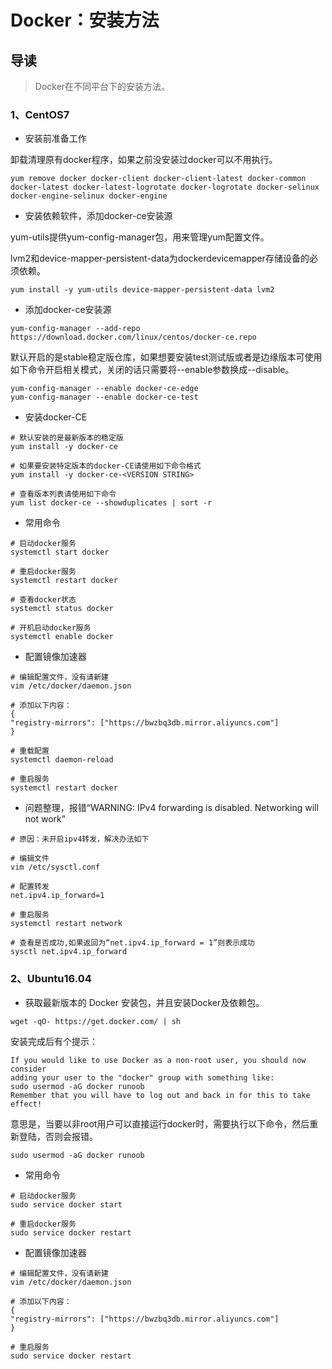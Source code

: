 # Docker：安装方法

## 导读

> Docker在不同平台下的安装方法。

### 1、CentOS7

- 安装前准备工作

卸载清理原有docker程序，如果之前没安装过docker可以不用执行。

```shell
yum remove docker docker-client docker-client-latest docker-common docker-latest docker-latest-logrotate docker-logrotate docker-selinux docker-engine-selinux docker-engine
```

- 安装依赖软件，添加docker-ce安装源

yum-utils提供yum-config-manager包，用来管理yum配置文件。

lvm2和device-mapper-persistent-data为dockerdevicemapper存储设备的必须依赖。

```shell
yum install -y yum-utils device-mapper-persistent-data lvm2
```

- 添加docker-ce安装源

```shell
yum-config-manager --add-repo https://download.docker.com/linux/centos/docker-ce.repo
```

默认开启的是stable稳定版仓库，如果想要安装test测试版或者是边缘版本可使用如下命令开启相关模式，关闭的话只需要将--enable参数换成--disable。

```shell
yum-config-manager --enable docker-ce-edge
yum-config-manager --enable docker-ce-test
```

- 安装docker-CE

```shell
# 默认安装的是最新版本的稳定版
yum install -y docker-ce

# 如果要安装特定版本的docker-CE请使用如下命令格式
yum install -y docker-ce-<VERSION STRING>

# 查看版本列表请使用如下命令
yum list docker-ce --showduplicates | sort -r
```

- 常用命令

```shell
# 启动docker服务
systemctl start docker

# 重启docker服务
systemctl restart docker

# 查看docker状态
systemctl status docker

# 开机启动docker服务
systemctl enable docker
```

- 配置镜像加速器

```shell
# 编辑配置文件，没有请新建
vim /etc/docker/daemon.json

# 添加以下内容：
{
"registry-mirrors": ["https://bwzbq3db.mirror.aliyuncs.com"]
}

# 重载配置
systemctl daemon-reload

# 重启服务
systemctl restart docker
```

- 问题整理，报错“WARNING: IPv4 forwarding is disabled. Networking will not work”

```shell
# 原因：未开启ipv4转发，解决办法如下

# 编辑文件
vim /etc/sysctl.conf

# 配置转发
net.ipv4.ip_forward=1

# 重启服务
systemctl restart network

# 查看是否成功,如果返回为“net.ipv4.ip_forward = 1”则表示成功
sysctl net.ipv4.ip_forward
```

### 2、Ubuntu16.04

- 获取最新版本的 Docker 安装包，并且安装Docker及依赖包。

```shell
wget -qO- https://get.docker.com/ | sh
```

安装完成后有个提示：

```shell
If you would like to use Docker as a non-root user, you should now consider
adding your user to the "docker" group with something like:
sudo usermod -aG docker runoob
Remember that you will have to log out and back in for this to take effect!
```

意思是，当要以非root用户可以直接运行docker时，需要执行以下命令，然后重新登陆，否则会报错。

```shell
sudo usermod -aG docker runoob
```

- 常用命令

```shell
# 启动docker服务
sudo service docker start

# 重启docker服务
sudo service docker restart
```

- 配置镜像加速器

```shell
# 编辑配置文件，没有请新建
vim /etc/docker/daemon.json

# 添加以下内容：
{
"registry-mirrors": ["https://bwzbq3db.mirror.aliyuncs.com"]
}

# 重启服务
sudo service docker restart
```
